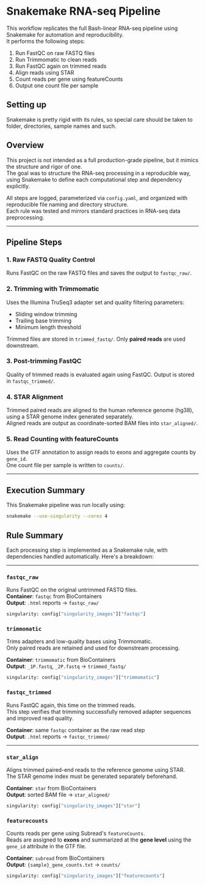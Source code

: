 # Snakemake RNA-seq Pipeline

This workflow replicates the full Bash-linear RNA-seq pipeline using Snakemake for automation and reproducibility.  
It performs the following steps:

1. Run FastQC on raw FASTQ files
2. Run Trimmomatic to clean reads
3. Run FastQC again on trimmed reads
4. Align reads using STAR
5. Count reads per gene using featureCounts
6. Output one count file per sample

## Setting up
Snakemake is pretty rigid with its rules, so special care should be taken to folder, directories, sample names and such. 
## Overview

This project is not intended as a full production-grade pipeline, but it mimics the structure and rigor of one.  
The goal was to structure the RNA-seq processing in a reproducible way, using Snakemake to define each computational step and dependency explicitly.

All steps are logged, parameterized via `config.yaml`, and organized with reproducible file naming and directory structure.  
Each rule was tested and mirrors standard practices in RNA-seq data preprocessing.

---

## Pipeline Steps

### 1. Raw FASTQ Quality Control

Runs FastQC on the raw FASTQ files and saves the output to `fastqc_raw/`.

### 2. Trimming with Trimmomatic

Uses the Illumina TruSeq3 adapter set and quality filtering parameters:
- Sliding window trimming
- Trailing base trimming
- Minimum length threshold

Trimmed files are stored in `trimmed_fastq/`. Only **paired reads** are used downstream.

### 3. Post-trimming FastQC

Quality of trimmed reads is evaluated again using FastQC. Output is stored in `fastqc_trimmed/`.

### 4. STAR Alignment

Trimmed paired reads are aligned to the human reference genome (hg38), using a STAR genome index generated separately.  
Aligned reads are output as coordinate-sorted BAM files into `star_aligned/`.

### 5. Read Counting with featureCounts

Uses the GTF annotation to assign reads to exons and aggregate counts by `gene_id`.  
One count file per sample is written to `counts/`.

---

## Execution Summary

This Snakemake pipeline was run locally using:

```bash
snakemake --use-singularity --cores 4
```

## Rule Summary

Each processing step is implemented as a Snakemake rule, with dependencies handled automatically. Here's a breakdown:

---

### `fastqc_raw`
Runs FastQC on the original untrimmed FASTQ files.  
**Container**: `fastqc` from BioContainers  
**Output**: `.html` reports → `fastqc_raw/`

```python
singularity: config["singularity_images"]["fastqc"]
```
### `trimmomatic`

Trims adapters and low-quality bases using Trimmomatic.  
Only paired reads are retained and used for downstream processing.

**Container**: `trimmomatic` from BioContainers  
**Output**: `_1P.fastq`, `_2P.fastq` → `trimmed_fastq/`

```python
singularity: config["singularity_images"]["trimmomatic"]
```
### `fastqc_trimmed`

Runs FastQC again, this time on the trimmed reads.  
This step verifies that trimming successfully removed adapter sequences and improved read quality.

**Container**: same `fastqc` container as the raw read step  
**Output**: `.html` reports → `fastqc_trimmed/`

---

### `star_align`

Aligns trimmed paired-end reads to the reference genome using STAR.  
The STAR genome index must be generated separately beforehand.

**Container**: `star` from BioContainers  
**Output**: sorted BAM file → `star_aligned/`

```python
singularity: config["singularity_images"]["star"]
```
### `featurecounts`
Counts reads per gene using Subread's `featureCounts`.  
Reads are assigned to **exons** and summarized at the **gene level** using the `gene_id` attribute in the GTF file.

**Container**: `subread` from BioContainers  
**Output**: `{sample}_gene_counts.txt` → `counts/`

```python
singularity: config["singularity_images"]["featurecounts"]
```


